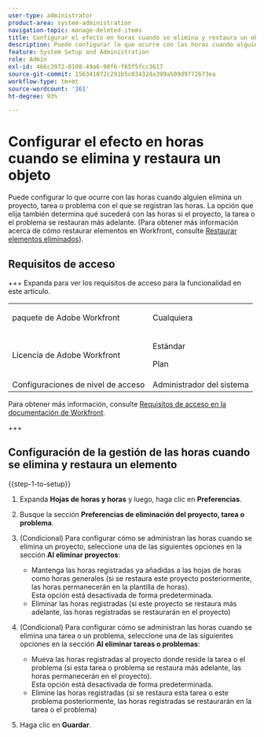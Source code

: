 ```yaml
---
user-type: administrator
product-area: system-administration
navigation-topic: manage-deleted-items
title: Configurar el efecto en horas cuando se elimina y restaura un objeto
description: Puede configurar lo que ocurre con las horas cuando alguien elimina un proyecto, tarea o problema con el que se registran las horas. La opción que elija también determina qué sucederá con las horas si el proyecto, la tarea o el problema se restauran más adelante. (Para obtener más información sobre la restauración de elementos en Workfront, consulte Restaurar elementos eliminados).
feature: System Setup and Administration
role: Admin
exl-id: 466c3972-8108-49a6-98f6-f65f5fcc3617
source-git-commit: 156341072c291b5c03432da399a509d9772b73ea
workflow-type: tm+mt
source-wordcount: '361'
ht-degree: 93%

---
```


# Configurar el efecto en horas cuando se elimina y restaura un objeto

Puede configurar lo que ocurre con las horas cuando alguien elimina un proyecto, tarea o problema con el que se registran las horas. La opción que elija también determina qué sucederá con las horas si el proyecto, la tarea o el problema se restauran más adelante. (Para obtener más información acerca de cómo restaurar elementos en Workfront, consulte [Restaurar elementos eliminados](../../../administration-and-setup/manage-workfront/manage-deleted-items/restore-deleted-items.md)).

## Requisitos de acceso

+++ Expanda para ver los requisitos de acceso para la funcionalidad en este artículo.

<table style="table-layout:auto"> 
 <col> 
 <col> 
 <tbody> 
  <tr> 
   <td>paquete de Adobe Workfront</td> 
   <td><p>Cualquiera</p></td> 
  </tr> 
  <tr> 
   <td>Licencia de Adobe Workfront</td> 
   <td><p>Estándar</p>
       <p>Plan</p></td>
  </tr> 
  <tr> 
   <td>Configuraciones de nivel de acceso</td> 
   <td>Administrador del sistema</td> 
  </tr> 
 </tbody> 
</table>

Para obtener más información, consulte [Requisitos de acceso en la documentación de Workfront](/help/quicksilver/administration-and-setup/add-users/access-levels-and-object-permissions/access-level-requirements-in-documentation.md).

+++

## Configuración de la gestión de las horas cuando se elimina y restaura un elemento

{{step-1-to-setup}}

1. Expanda **Hojas de horas y horas** y luego, haga clic en **Preferencias**.

1. Busque la sección **Preferencias de eliminación del proyecto, tarea o problema**.
1. (Condicional) Para configurar cómo se administran las horas cuando se elimina un proyecto, seleccione una de las siguientes opciones en la sección **Al eliminar proyectos**:

   * Mantenga las horas registradas ya añadidas a las hojas de horas como horas generales (si se restaura este proyecto posteriormente, las horas permanecerán en la plantilla de horas).\
     Esta opción está desactivada de forma predeterminada.
   * Eliminar las horas registradas (si este proyecto se restaura más adelante, las horas registradas se restaurarán en el proyecto)

1. (Condicional) Para configurar cómo se administran las horas cuando se elimina una tarea o un problema, seleccione una de las siguientes opciones en la sección **Al eliminar tareas o problemas**:

   * Mueva las horas registradas al proyecto donde reside la tarea o el problema (si esta tarea o problema se restaura más adelante, las horas permanecerán en el proyecto).\
     Esta opción está desactivada de forma predeterminada.
   * Elimine las horas registradas (si se restaura esta tarea o este problema posteriormente, las horas registradas se restaurarán en la tarea o el problema)

1. Haga clic en **Guardar**.
